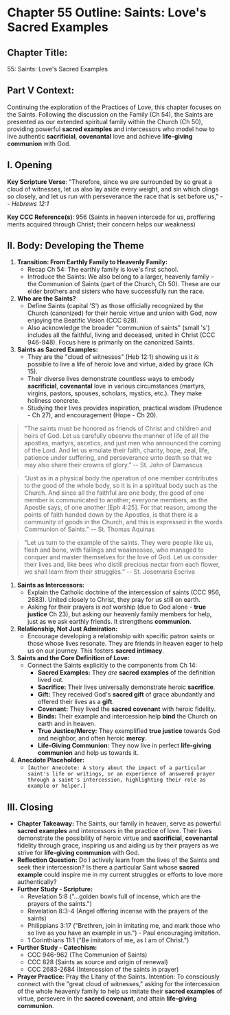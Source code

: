 # Chapter 55 Outline: Saints: Love's Sacred Examples

## Chapter Title:

55: Saints: Love's Sacred Examples

## Part V Context:

Continuing the exploration of the Practices of Love, this chapter focuses on the Saints. Following the discussion on the Family (Ch 54), the Saints are presented as our extended spiritual family within the Church (Ch 50), providing powerful **sacred examples** and intercessors who model how to live authentic **sacrificial**, **covenantal** love and achieve **life-giving communion** with God.

## I. Opening

**Key Scripture Verse**: "Therefore, since we are surrounded by so great a cloud of witnesses, let us also lay aside every weight, and sin which clings so closely, and let us run with perseverance the race that is set before us," -- _Hebrews 12:1_

**Key CCC Reference(s)**: 956 (Saints in heaven intercede for us, proffering merits acquired through Christ; their concern helps our weakness)

## II. Body: Developing the Theme

1.  **Transition: From Earthly Family to Heavenly Family:**
    *   Recap Ch 54: The earthly family is love's first school.
    *   Introduce the Saints: We also belong to a larger, heavenly family – the Communion of Saints (part of the Church, Ch 50). These are our elder brothers and sisters who have successfully run the race.
2.  **Who are the Saints?**
    *   Define Saints (capital 'S') as those officially recognized by the Church (canonized) for their heroic virtue and union with God, now enjoying the Beatific Vision (CCC 828).
    *   Also acknowledge the broader "communion of saints" (small 's') includes all the faithful, living and deceased, united in Christ (CCC 946-948). Focus here is primarily on the canonized Saints.
3.  **Saints as Sacred Examples:**
    *   They are the "cloud of witnesses" (Heb 12:1) showing us it _is_ possible to live a life of heroic love and virtue, aided by grace (Ch 15).
    *   Their diverse lives demonstrate countless ways to embody **sacrificial**, **covenantal** love in various circumstances (martyrs, virgins, pastors, spouses, scholars, mystics, etc.). They make holiness concrete.
    *   Studying their lives provides inspiration, practical wisdom (Prudence - Ch 27), and encouragement (Hope - Ch 20).

> "The saints must be honored as friends of Christ and children and heirs of God. Let us carefully observe the manner of life of all the apostles, martyrs, ascetics, and just men who announced the coming of the Lord. And let us emulate their faith, charity, hope, zeal, life, patience under suffering, and perseverance unto death so that we may also share their crowns of glory.” -- St. John of Damascus

> "Just as in a physical body the operation of one member contributes to the good of the whole body, so it is in a spiritual body such as the Church. And since all the faithful are one body, the good of one member is communicated to another; everyone members, as the Apostle says, of one another \[Eph 4:25\]. For that reason, among the points of faith handed down by the Apostles, is that there is a community of goods in the Church, and this is expressed in the words Communion of Saints.” -- St. Thomas Aquinas

> "Let us turn to the example of the saints. They were people like us, flesh and bone, with failings and weaknesses, who managed to conquer and master themselves for the love of God. Let us consider their lives and, like bees who distill precious nectar from each flower, we shall learn from their struggles.” -- St. Josemaria Escriva

1.  **Saints as Intercessors:**
    *   Explain the Catholic doctrine of the intercession of saints (CCC 956, 2683). United closely to Christ, they pray for us still on earth.
    *   Asking for their prayers is _not_ worship (due to God alone - **true justice** Ch 23), but asking our heavenly family members for help, just as we ask earthly friends. It strengthens **communion**.
2.  **Relationship, Not Just Admiration:**
    *   Encourage developing a relationship with specific patron saints or those whose lives resonate. They are friends in heaven eager to help us on our journey. This fosters **sacred intimacy**.
3.  **Saints and the Core Definition of Love:**
    *   Connect the Saints explicitly to the components from Ch 14:
        *   **Sacred Examples:** They _are_ **sacred examples** of the definition lived out.
        *   **Sacrifice:** Their lives universally demonstrate heroic **sacrifice**.
        *   **Gift:** They received God's **sacred gift** of grace abundantly and offered their lives as a **gift**.
        *   **Covenant:** They lived the **sacred covenant** with heroic fidelity.
        *   **Binds:** Their example and intercession help **bind** the Church on earth and in heaven.
        *   **True Justice/Mercy:** They exemplified **true justice** towards God and neighbor, and often heroic **mercy**.
        *   **Life-Giving Communion:** They now live in perfect **life-giving communion** and help us towards it.
4.  **Anecdote Placeholder:**
    *   `[Author Anecdote: A story about the impact of a particular saint's life or writings, or an experience of answered prayer through a saint's intercession, highlighting their role as example or helper.]`

## III. Closing

*   **Chapter Takeaway:** The Saints, our family in heaven, serve as powerful **sacred examples** and intercessors in the practice of love. Their lives demonstrate the possibility of heroic virtue and **sacrificial**, **covenantal** fidelity through grace, inspiring us and aiding us by their prayers as we strive for **life-giving communion** with God.
*   **Reflection Question:** Do I actively learn from the lives of the Saints and seek their intercession? Is there a particular Saint whose **sacred example** could inspire me in my current struggles or efforts to love more authentically?
*   **Further Study - Scripture:**
    *   Revelation 5:8 ("...golden bowls full of incense, which are the prayers of the saints.")
    *   Revelation 8:3-4 (Angel offering incense with the prayers of the saints)
    *   Philippians 3:17 ("Brethren, join in imitating me, and mark those who so live as you have an example in us.") - Paul encouraging imitation.
    *   1 Corinthians 11:1 ("Be imitators of me, as I am of Christ.")
*   **Further Study - Catechism:**
    *   CCC 946-962 (The Communion of Saints)
    *   CCC 828 (Saints as source and origin of renewal)
    *   CCC 2683-2684 (Intercession of the saints in prayer)
*   **Prayer Practice:** Pray the Litany of the Saints. Intention: To consciously connect with the "great cloud of witnesses," asking for the intercession of the whole heavenly family to help us imitate their **sacred examples** of virtue, persevere in the **sacred covenant**, and attain **life-giving communion**.
